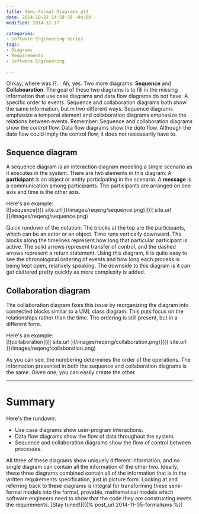 ```yaml
---
title: Semi-Formal Diagrams pt2
date: 2014-10-22 14:58:39 -04:00
modified: 2014-12-17

categories:
- Software Engineering Series
tags:
- Diagrams
- Requirements
- Software Engineering

---
```

Ohkay, where was I?... Ah, yes. Two more diagrams: **Sequence** and **Collaboaration**. The goal of these two diagrams is to fill in the missing information that use case diagrams and data flow diagrams do not have: A specific order to events. Sequence and collaboration diagrams both show the same information, but in two different ways. Sequence diagrams emphasize a temporal element and collaboration diagrams emphasize the relations between events. Remember: Sequence and collaboration diagrams show the _control_ flow. Data flow diagrams show the _data_ flow. Although the data flow could imply the control flow, it does not necessarily have to.  

## Sequence diagram

A sequence diagram is an interaction diagram modeling a single scenario as it executes in the system. There are two elements in this diagram: A **participant** is an object or entity participating in the scenario. A **message** is a communication among participants. The participants are arranged on one axis and time is the other axis.

Here's an example:  
[![sequence]({{ site.url }}/images/reqeng/sequence.png)]({{ site.url }}/images/reqeng/sequence.png)

Quick rundown of the notation: The blocks at the top are the participants, which can be an actor or an object. Time runs vertically downward. The blocks along the timelines represent how long that particular participant is active. The solid arrows represent transfer of control, and the dashed arrows represent a return statement. Using this diagram, it is quite easy to see the chronological ordering of events and how long each process is being kept open, relatively speaking. The downside to this diagram is it can get cluttered pretty quickly as more complexity is added.

## Collaboration diagram

The collaboration diagram fixes this issue by reorganizing the diagram into connected blocks similar to a UML class diagram. This puts focus on the relationships rather than the time. The ordering is still present, but in a different form.

Here's an example:  
[![collaboration]({{ site.url }}/images/reqeng/collaboration.png)]({{ site.url }}/images/reqeng/collaboration.png)

As you can see, the numbering determines the order of the operations. The information presented in both the sequence and collaboration diagrams is the same. Given one, you can easily create the other.

* * *

# Summary

Here's the rundown:

*   Use case diagrams show user-program interactions.
*   Data flow diagrams show the flow of data throughout the system.
*   Sequence and collaboration diagrams show the flow of control between processes.

All three of these diagrams show uniquely different information, and no single diagram can contain all the information of the other two. Ideally, these three diagrams combined contain all of the information that is in the written requirements specification, just in picture form. Looking at and referring back to these diagrams is integral for transforming these semi-formal models into the formal, provable, mathematical models which software engineers need to show that the code they are constructing meets the requirements. [Stay tuned!](({% post_url 2014-11-05-formalisms %})
